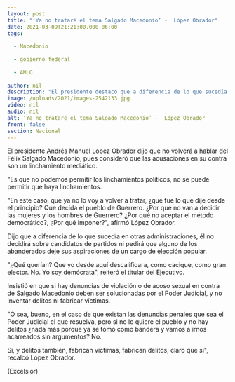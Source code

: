 ```yaml
---
layout: post
title: "‘Ya no trataré el tema Salgado Macedonio’ -  López Obrador"
date: 2021-03-09T21:21:00.000-06:00
tags:
  
  - Macedonio
  
  - gobierno federal
  
  - AMLO
  
author: nil
description: "El presidente destacó que a diferencia de lo que sucedía en otras administraciones, él no decidirá sobre candidatos, ni pedirá que alguno de los abanderados deje sus aspiraciones"
image: /uploads/2021/images-2542133.jpg
video: nil
audio: nil
alt: ‘Ya no trataré el tema Salgado Macedonio’ -  López Obrador
front: false
section: Nacional
---
```


El presidente Andrés Manuel López Obrador dijo que no volverá a hablar del Félix Salgado Macedonio, pues consideró que las acusaciones en su contra son un linchamiento mediático.

"Es que no podemos permitir los linchamientos políticos, no se puede permitir que haya linchamientos.

 
"En este caso, que ya no lo voy a volver a tratar, ¿qué fue lo que dije desde el principio? Que decida el pueblo de Guerrero. ¿Por qué no van a decidir las mujeres y los hombres de Guerrero? ¿Por qué no aceptar el método democrático?, ¿Por qué imponer?", afirmó López Obrador.

Dijo que a diferencia de lo que sucedía en otras administraciones, él no decidirá sobre candidatos de partidos ni pedirá que alguno de los abanderados deje sus aspiraciones de un cargo de elección popular.

"¿Qué querían? Que yo desde aquí descalificara, como cacique, como gran elector. No. Yo soy demócrata", reiteró el titular del Ejecutivo.

Insistió en que si hay denuncias de violación o de acoso sexual en contra de Salgado Macedonio deben ser solucionadas por el Poder Judicial, y no inventar delitos ni fabricar víctimas.

"O sea, bueno, en el caso de que existan las denuncias penales que sea el Poder Judicial el que resuelva, pero si no lo quiere el pueblo y no hay delitos ¿nada más porque ya se tomó como bandera y vamos a irnos acarreados sin argumentos? No.

Sí, y delitos también, fabrican víctimas, fabrican delitos, claro que sí", recalcó López Obrador.

(Excélsior)